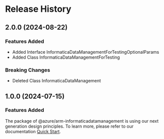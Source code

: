 # Release History
    
## 2.0.0 (2024-08-22)
    
### Features Added

  - Added Interface InformaticaDataManagementForTestingOptionalParams
  - Added Class InformaticaDataManagementForTesting

### Breaking Changes

  - Deleted Class InformaticaDataManagement
    
    
## 1.0.0 (2024-07-15)

### Features Added

The package of @azure/arm-informaticadatamanagement is using our next generation design principles. To learn more, please refer to our documentation [Quick Start](https://aka.ms/azsdk/js/mgmt/quickstart).
